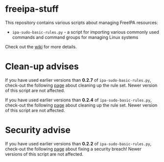 # freeipa-stuff
This repository contains various scripts about managing FreeIPA resources:

* ``ipa-sudo-basic-rules.py`` - a script for importing various commonly used commands and command groups for managing Linux systems

Check out the [wiki](https://github.com/stdevel/freeipa-stuff/wiki) for more details.

# Clean-up advises
If you have used earlier versions than **0.2.7** of `ipa-sudo-basic-rules.py`, check-out the following [page](https://github.com/stdevel/freeipa-stuff/wiki/cleanup-027) about cleaning up the rule set. Newer version of this script are not affected.

If you have used earlier versions than **0.2.4** of `ipa-sudo-basic-rules.py`, check-out the following [page](https://github.com/stdevel/freeipa-stuff/wiki/cleanup-024) about cleaning up the rule set. Newer version of this script are not affected.

# Security advise
If you have used earlier versions than **0.2.2** of `ipa-sudo-basic-rules.py`, check-out the following [page](https://github.com/stdevel/freeipa-stuff/wiki/security-pre-022) about fixing a security breach! Newer versions of this script are not affected.
